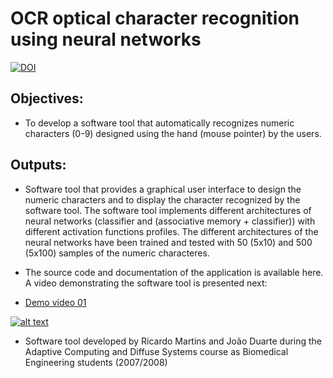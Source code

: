 # OCR optical character recognition using neural networks
[![DOI](https://zenodo.org/badge/DOI/10.5281/zenodo.4570605.svg)](https://doi.org/10.5281/zenodo.4570605)


## Objectives:

- To develop a software tool that automatically recognizes numeric characters (0-9) designed using the hand (mouse pointer) by the users.


## Outputs:

- Software tool that provides a graphical user interface to design the numeric characters and to display the character recognized by the software tool. The software tool implements different architectures of neural networks (classifier and (associative memory + classifier)) with different activation functions profiles. The different architectures of the neural networks have been trained and tested with 50 (5x10) and 500 (5x100) samples of the numeric characteres.

- The source code and documentation of the application is available here. A video demonstrating the software tool is presented next:

- [Demo video 01](https://youtu.be/lxPAlh4vR_Y)

[![alt text](https://img.youtube.com/vi/lxPAlh4vR_Y/0.jpg)](https://youtu.be/lxPAlh4vR_Y)


- Software tool developed by Ricardo Martins and João Duarte during the Adaptive Computing and Diffuse Systems course as Biomedical Engineering students (2007/2008)
